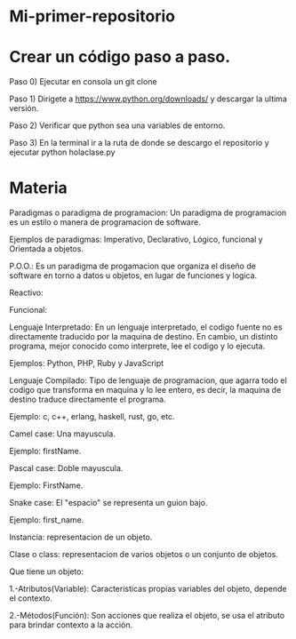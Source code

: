 # Mi-primer-repositorio
# Crear un código paso a paso.

Paso 0) Ejecutar en consola un git clone 

Paso 1) Dirigete a https://www.python.org/downloads/ y descargar la ultima versión.

Paso 2) Verificar que python sea una variables de entorno.

Paso 3) En la terminal ir a la ruta de donde se descargo el repositorio y ejecutar python holaclase.py

# Materia

Paradigmas o paradigma de programacion: Un paradigma de programacion es un estilo o manera de programacion de software.

Ejemplos de paradigmas: Imperativo, Declarativo, Lógico, funcional y Orientada a objetos.

P.O.O.: Es un paradigma de progamacion que organiza el diseño de software en torno a datos u objetos, en lugar de funciones y logica.

Reactivo: 

Funcional:

Lenguaje Interpretado: En un lenguaje interpretado, el codigo fuente no es directamente traducido por la maquina de destino. En cambio, un distinto programa, mejor conocido como interprete, lee el codigo y lo ejecuta.

Ejemplos: Python, PHP, Ruby y JavaScript

Lenguaje Compilado: Tipo de lenguaje de programacion, que agarra todo el codigo que transforma en maquina y lo lee entero, es decir, la maquina de destino traduce directamente el programa.

Ejemplo: c, c++, erlang, haskell, rust, go, etc.

Camel case: Una mayuscula.

Ejemplo: firstName.

Pascal case: Doble mayuscula.

Ejemplo: FirstName.

Snake case: El "espacio" se representa un guion bajo.

Ejemplo: first_name.

Instancia: representacion de un objeto.

Clase o class: representacion de varios objetos o un conjunto de objetos.

Que tiene un objeto:

1.-Atributos(Variable): Caracteristicas propias variables del objeto, depende el contexto.

2.-Métodos(Función): Son acciones que realiza el objeto, se usa el atributo para brindar contexto a la acción.

